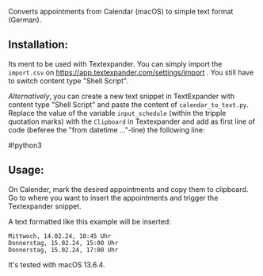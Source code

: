 Converts appointments from Calendar (macOS) to simple text format (German).

Installation:
-------------
Its ment to be used with Textexpander. You can simply import the `import.csv` on https://app.textexpander.com/settings/import . You still have to switch content type "Shell Script".

*Alternatively*, you can create a new text snippet in TextExpander with content type "Shell Script" and paste the content of `calendar_to_text.py`. Replace the value of the variable `input_schedule` (within the tripple quotation marks) with the `Clipboard` in Textexpander and add as first line of code (beferee the "from datetime …"-line) the following line:

#!python3

Usage:
------
On Calender, mark the desired appointments and copy them to clipboard. Go to where you want to insert the appointments and trigger the Textexpander snippet.

A text formatted like this example will be inserted:

    Mittwoch, 14.02.24, 10:45 Uhr
    Donnerstag, 15.02.24, 15:00 Uhr
    Donnerstag, 15.02.24, 17:00 Uhr

It's tested with macOS 13.6.4.